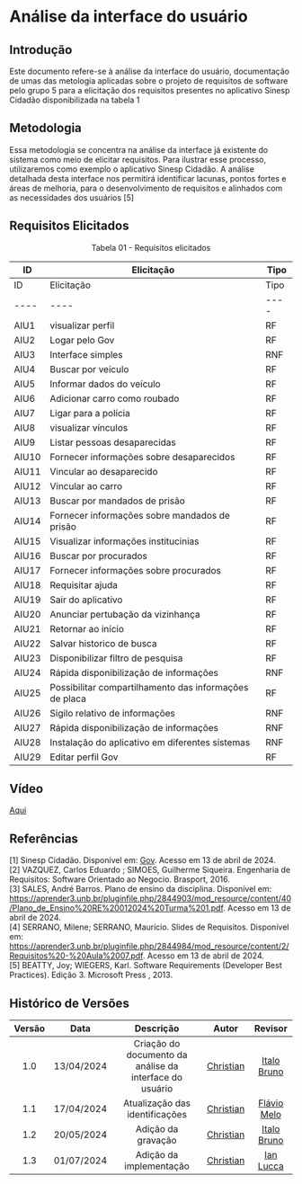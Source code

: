 # Análise da interface do usuário

## Introdução
Este documento refere-se à análise da interface do usuário, documentação de umas das metologia aplicadas sobre o projeto de requisitos de software pelo grupo 5 para a elicitação dos requisitos presentes no aplicativo Sinesp Cidadão disponibilizada na tabela 1

## Metodologia

Essa metodologia se concentra na análise da interface já existente do sistema como meio de elicitar requisitos. Para ilustrar esse processo, utilizaremos como exemplo o aplicativo Sinesp Cidadão. A análise detalhada desta interface nos permitirá identificar lacunas, pontos fortes e áreas de melhoria, 
para o desenvolvimento de requisitos e alinhados com as necessidades dos usuários [5]

## Requisitos Elicitados

<center>

Tabela 01 - Requisitos elicitados

| ID | Elicitação | Tipo | 
| ---- | ---- |---- |
| ID | Elicitação | Tipo | Implementação |
| ---- | ---- |---- | ---- |
| AIU1 | visualizar perfil | RF| Implementado |
| AIU2 | Logar pelo Gov |  RF| Implementado |
| AIU3 | Interface simples  |RNF| Implementado |
| AIU4 | Buscar por veículo | RF| Implementado |
| AIU5 | Informar dados do veículo |  RF| Implementado |
| AIU6 | Adicionar carro como roubado |  RF| Implementado |
| AIU7 | Ligar para a polícia| RF| Implementado|
| AIU8  |visualizar vínculos|  RF| Implementado |
| AIU9 | Listar pessoas desaparecidas|  RF| Implementado |
| AIU10 | Fornecer informações sobre desaparecidos|RF| Implementado |
| AIU11  | Vincular ao desaparecido | RF| Implementado |
| AIU12  | Vincular ao carro | RF| Implementado |
| AIU13  | Buscar por mandados de prisão| RF| Implementado |
| AIU14  | Fornecer informações sobre mandados de prisão| RF| Implementado |
| AIU15  | Visualizar informações institucinias | RF| Implementado |
| AIU16  | Buscar por procurados | RF| Implementado |
| AIU17  | Fornecer informações sobre procurados | RF| Implementado |
| AIU18  | Requisitar ajuda | RF| Implementado |
| AIU19  | Sair do aplicativo| RF| Implementado |
| AIU20  | Anunciar pertubação da vizinhança | RF| Implementado|
| AIU21  | Retornar ao início | RF| Implementado |
| AIU22  | Salvar historico de busca | RF| Implementado |
| AIU23  | Disponibilizar filtro de pesquisa | RF| Implementado |
| AIU24  | Rápida disponibilização de informações | RNF| Implementado |
| AIU25  | Possibilitar compartilhamento das informações de placa | RF| Implementado |
| AIU26  | Sigilo relativo de informações | RNF| Implementado |
| AIU27  | Rápida disponibilização de informações | RNF| Implementado |
| AIU28  | Instalação do aplicativo em diferentes sistemas | RNF| Implementado |
| AIU29  | Editar perfil Gov | RF| Implementado |


</center>

## Vídeo
[Aqui](https://www.youtube.com/watch?v=_VNYyFgZD9A)

## Referências
[1] Sinesp Cidadão. Disponível em: [Gov](https://www.gov.br/pt-br/apps/sinesp-cidadao). Acesso em 13 de abril de 2024.</br>
[2] VAZQUEZ, Carlos Eduardo ; SIMOES, Guilherme Siqueira. Engenharia de Requisitos: Software Orientado ao Negocio.  Brasport, 2016.</br>
[3] SALES, André Barros. Plano de ensino da disciplina. Disponível em: <https://aprender3.unb.br/pluginfile.php/2844903/mod_resource/content/40/Plano_de_Ensino%20RE%20012024%20Turma%201.pdf>. Acesso em 13 de abril de 2024.</br>
[4] SERRANO, Milene; SERRANO, Maurício. Slides de Requisitos. Disponível em: <https://aprender3.unb.br/pluginfile.php/2844984/mod_resource/content/2/Requisitos%20-%20Aula%2007.pdf>. Acesso em 13 de abril de 2024.</br>
[5] BEATTY, Joy; WIEGERS, Karl. Software Requirements (Developer Best Practices). Edição 3. Microsoft Press , 2013.
## Histórico de Versões
| Versão | Data | Descrição | Autor | Revisor |
| :----: | :--: | :-------: | :---: | :-----: |
| 1.0 | 13/04/2024 | Criação do documento da análise da interface do usuário | [Christian](https://github.com/crstyhs)| [Italo Bruno](https://github.com/ItaloBrunoM) |
| 1.1 | 17/04/2024 | Atualização das identificações | [Christian](https://github.com/crstyhs)| [Flávio Melo](https://github.com/flavioovatsug) |
| 1.2 | 20/05/2024 | Adição da gravação | [Christian](https://github.com/crstyhs)| [Italo Bruno](https://github.com/ItaloBrunoM) |
| 1.3 | 01/07/2024 | Adição da implementação | [Christian](https://github.com/crstyhs)| [Ian Lucca](https://github.com/IanLucca12) |

